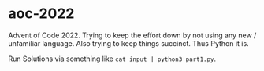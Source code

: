 # aoc-2022

Advent of Code 2022.  Trying to keep the effort down by not using any new / unfamiliar language. 
Also trying to keep things succinct. Thus Python it is.

Run Solutions via something like `cat input | python3 part1.py`.
